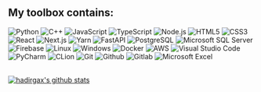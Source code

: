 ## My toolbox contains:

![Python](https://img.shields.io/badge/Python-%23ffffff.svg?logo=Python&logoColor=3776ab&style=flat)
![C++](https://img.shields.io/badge/C++-%23ffffff.svg?logo=cplusplus&logoColor=00599c&style=flat)
![JavaScript](https://img.shields.io/badge/JavaScript-%23ffffff.svg?logo=JavaScript&logoColor=f7df1e&style=flat)
![TypeScript](https://img.shields.io/badge/TypeScript-%23ffffff.svg?logo=TypeScript&logoColor=3178c6&style=flat)
![Node.js](https://img.shields.io/badge/Node.js-%23ffffff.svg?logo=Node.js&logoColor=393&style=flat)
![HTML5](https://img.shields.io/badge/HTML-%23ffffff.svg?logo=HTML5&style=flat)
![CSS3](https://img.shields.io/badge/CSS-%23ffffff.svg?logo=CSS3&logoColor=1572b6&style=flat)
![React](https://img.shields.io/badge/React-%23ffffff.svg?logo=React&logoColor=61daab&style=flat)
![Next.js](https://img.shields.io/badge/Next.js-%23ffffff.svg?logo=Next.js&logoColor=000&style=flat)
![Yarn](https://img.shields.io/badge/Yarn-%23ffffff.svg?logo=Yarn&logoColor=2c8ebb&style=flat)
![FastAPI](https://img.shields.io/badge/FastAPI-%23ffffff.svg?logo=FastAPI&logoColor=009688&style=flat)
![PostgreSQL](https://img.shields.io/badge/PostgreSQL-%23ffffff.svg?logo=PostgreSQL&logoColor=336791&style=flat)
![Microsoft SQL Server](https://img.shields.io/badge/Microsoft%20SQL%20Server-%23ffffff.svg?logo=microsoftsqlserver&logoColor=cc2927&style=flat)
![Firebase](https://img.shields.io/badge/Firebase-%23ffffff.svg?logo=Firebase&logoColor=ffca28&style=flat)
![Linux](https://img.shields.io/badge/Linux-%23ffffff.svg?logo=Linux&logoColor=000&style=flat)
![Windows](https://img.shields.io/badge/Windows-%23ffffff.svg?logo=Windows&logoColor=0078d6&style=flat)
![Docker](https://img.shields.io/badge/Docker-%23ffffff.svg?logo=Docker&logoColor=2496ed&style=flat)
![AWS](https://img.shields.io/badge/AWS-%23ffffff.svg?logo=Amazon%20AWS&logoColor=232f3e&style=flat)
![Visual Studio Code](https://img.shields.io/badge/Visual%20Studio%20Code-%23ffffff.svg?logo=visualstudiocode&logoColor=007ACC&style=flat)
![PyCharm](https://img.shields.io/badge/PyCharm-%23ffffff.svg?logo=pycharm&logoColor=000&style=flat)
![CLion](https://img.shields.io/badge/CLion-%23ffffff.svg?logo=CLion&logoColor=000&style=flat)
![Git](https://img.shields.io/badge/Git-%23ffffff.svg?logo=git&logoColor=f05032&style=flat)
![Github](https://img.shields.io/badge/Github-%23ffffff.svg?logo=github&logoColor=181717&style=flat)
![Gitlab](https://img.shields.io/badge/Gitlab-%23ffffff.svg?logo=gitlab&logoColor=FCA121&style=flat)
![Microsoft Excel](https://img.shields.io/badge/Microsoft%20Excel-%23ffffff.svg?logo=microsoftexcel&logoColor=217346&style=flat)

<br>
<!---
  if you have forked this to use on your profile,
  Change the `github-readme-stats.anuraghazra1.vercel.app` to `github-readme-stats.vercel.app`
--->

<a href="https://github.com/hadirgax">
  <img align="center" src="https://github-readme-stats.vercel.app/api?username=hadirgax&show_icons=true&include_all_commits=true&theme=material-palenight" alt="hadirgax's github stats" />
</a>
